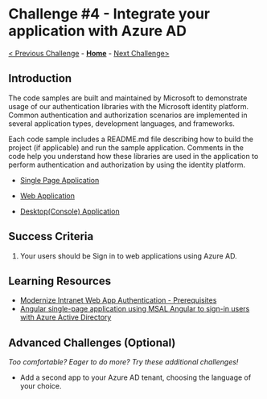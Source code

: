 # Challenge \#4 - Integrate your application with Azure AD

[< Previous Challenge](./03-invite-app.md) - **[Home](../README.md)** - [Next Challenge>](./05-deploy-to-azure.md)

## Introduction

The code samples are built and maintained by Microsoft to demonstrate usage of our authentication libraries with the Microsoft identity platform. Common authentication and authorization scenarios are implemented in several application types, development languages, and frameworks.

Each code sample includes a README.md file describing how to build the project (if applicable) and run the sample application. Comments in the code help you understand how these libraries are used in the application to perform authentication and authorization by using the identity platform.

- [Single Page Application](https://github.com/Azure-Samples/ms-identity-javascript-angular-tutorial/blob/main/1-Authentication/1-sign-in/README.md)

- [Web Application](https://github.com/Azure-Samples/active-directory-aspnetcore-webapp-openidconnect-v2/blob/master/1-WebApp-OIDC/1-1-MyOrg/README.md)
 

- [Desktop(Console) Application](https://github.com/Azure-Samples/ms-identity-dotnet-desktop-tutorial/tree/master/1-Calling-MSGraph/1-1-AzureAD)




## Success Criteria


1. Your users should be Sign in to web applications using Azure AD.

## Learning Resources

- [Modernize Intranet Web App Authentication - Prerequisites](https://github.com/Azure/fta-identity/blob/master/identity-applications/articles/preparation-modernize-intranet-webapp.md)
- [Angular single-page application using MSAL Angular to sign-in users with Azure Active Directory](https://github.com/Azure-Samples/ms-identity-javascript-angular-tutorial/blob/main/1-Authentication/1-sign-in/README.md)



## Advanced Challenges (Optional)

_Too comfortable? Eager to do more? Try these additional challenges!_

- Add a second app to your Azure AD tenant, choosing the language of your choice.
